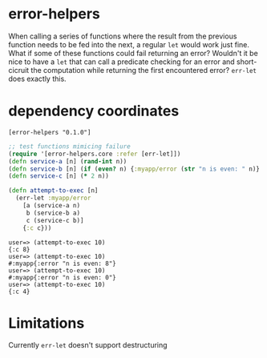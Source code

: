 # error-helpers

When calling a series of functions where the result from the previous function needs to be fed into the next,
a regular `let` would work just fine. What if some of these functions could fail returning an error? 
Wouldn't it be nice to have a `let` that can call a predicate checking for an error and short-cicruit the
computation while returning the first encountered error? `err-let` does exactly this.

# dependency coordinates

```[error-helpers "0.1.0"]```

```clojure
;; test functions mimicing failure
(require '[error-helpers.core :refer [err-let]])
(defn service-a [n] (rand-int n))
(defn service-b [n] (if (even? n) {:myapp/error (str "n is even: " n)} (inc n)))
(defn service-c [n] (* 2 n))

(defn attempt-to-exec [n]
  (err-let :myapp/error
    [a (service-a n)
     b (service-b a)
     c (service-c b)]
    {:c c}))
```

```
user=> (attempt-to-exec 10)
{:c 8}
user=> (attempt-to-exec 10)
#:myapp{:error "n is even: 8"}
user=> (attempt-to-exec 10)
#:myapp{:error "n is even: 0"}
user=> (attempt-to-exec 10)
{:c 4}
```

# Limitations

Currently `err-let` doesn't support destructuring

